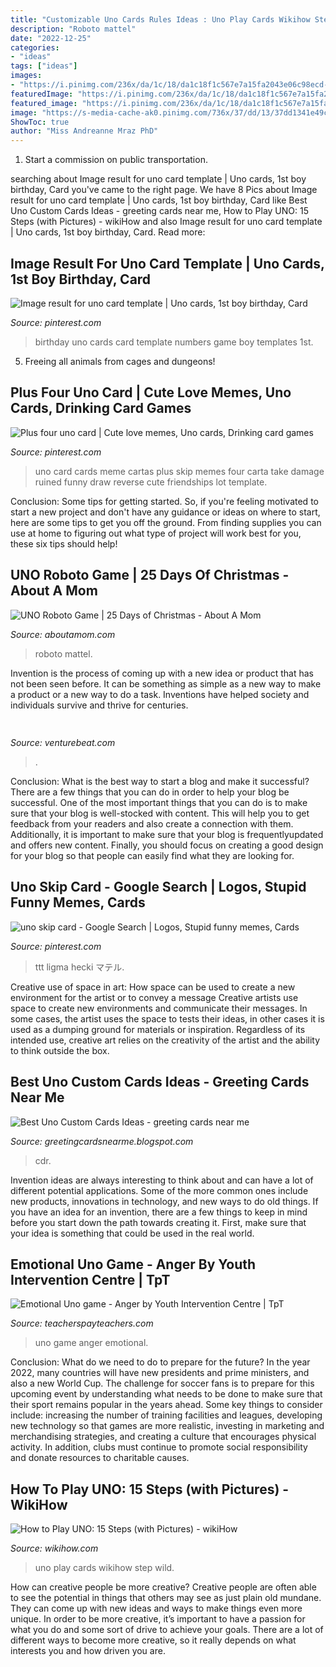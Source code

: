 ```yaml
---
title: "Customizable Uno Cards Rules Ideas : Uno Play Cards Wikihow Step Wild"
description: "Roboto mattel"
date: "2022-12-25"
categories:
- "ideas"
tags: ["ideas"]
images:
- "https://i.pinimg.com/236x/da/1c/18/da1c18f1c567e7a15fa2043e06c98ecd--uno-cards-expressions.jpg?nii=t"
featuredImage: "https://i.pinimg.com/236x/da/1c/18/da1c18f1c567e7a15fa2043e06c98ecd--uno-cards-expressions.jpg?nii=t"
featured_image: "https://i.pinimg.com/236x/da/1c/18/da1c18f1c567e7a15fa2043e06c98ecd--uno-cards-expressions.jpg?nii=t"
image: "https://s-media-cache-ak0.pinimg.com/736x/37/dd/13/37dd1341e49c277e86c7c8c2cfef78eb.jpg"
ShowToc: true
author: "Miss Andreanne Mraz PhD"
---
```



1) Start a commission on public transportation.

	

		
searching about Image result for uno card template | Uno cards, 1st boy birthday, Card you've came to the right page. We have 8 Pics about Image result for uno card template | Uno cards, 1st boy birthday, Card like Best Uno Custom Cards Ideas - greeting cards near me, How to Play UNO: 15 Steps (with Pictures) - wikiHow and also Image result for uno card template | Uno cards, 1st boy birthday, Card. Read more:
		
    
## Image Result For Uno Card Template | Uno Cards, 1st Boy Birthday, Card

<img loading=lazy src="https://i.pinimg.com/736x/f6/01/9f/f6019f8f44b14e5eb54659a18e418530.jpg" onerror="this.onerror=null;this.src='https://tse2.mm.bing.net/th?id=OIP.75aUemv9K17TwfdqKJczfAHaEM&amp;pid=15.1';" alt="Image result for uno card template | Uno cards, 1st boy birthday, Card">

_Source: pinterest.com_

>birthday uno cards card template numbers game boy templates 1st. 

	

5. Freeing all animals from cages and dungeons!

    
## Plus Four Uno Card | Cute Love Memes, Uno Cards, Drinking Card Games

<img loading=lazy src="https://i.pinimg.com/originals/29/90/0c/29900cfb54ca11193e4188b08e479e2e.jpg" onerror="this.onerror=null;this.src='https://tse1.mm.bing.net/th?id=OIP.ixmm130h45SL-n3u3Zp7cgAAAA&amp;pid=15.1';" alt="Plus four uno card | Cute love memes, Uno cards, Drinking card games">

_Source: pinterest.com_

>uno card cards meme cartas plus skip memes four carta take damage ruined funny draw reverse cute friendships lot template. 

	

Conclusion: Some tips for getting started.
So, if you're feeling motivated to start a new project and don't have any guidance or ideas on where to start, here are some tips to get you off the ground. From finding supplies you can use at home to figuring out what type of project will work best for you, these six tips should help!

    
## UNO Roboto Game | 25 Days Of Christmas - About A Mom

<img loading=lazy src="https://www.aboutamom.com/wp-content/uploads/2012/01/unoroboto4.jpg" onerror="this.onerror=null;this.src='https://tse4.mm.bing.net/th?id=OIP.M5KfUUScstIC-dBjh4bZCgAAAA&amp;pid=15.1';" alt="UNO Roboto Game | 25 Days of Christmas - About A Mom">

_Source: aboutamom.com_

>roboto mattel. 

	

Invention is the process of coming up with a new idea or product that has not been seen before. It can be something as simple as a new way to make a product or a new way to do a task. Inventions have helped society and individuals survive and thrive for centuries.

    
## 

<img loading=lazy src="https://venturebeat.com/wp-content/uploads/2019/10/microsoft-surface-event-surface-pro-x-4.jpg?w=800" onerror="this.onerror=null;this.src='https://tse4.mm.bing.net/th?id=OIP.FlC15jujXz0GCk1J3h4yKgHaDf&amp;pid=15.1';" alt="">

_Source: venturebeat.com_

>. 

	

Conclusion: What is the best way to start a blog and make it successful?
There are a few things that you can do in order to help your blog be successful. One of the most important things that you can do is to make sure that your blog is well-stocked with content. This will help you to get feedback from your readers and also create a connection with them. Additionally, it is important to make sure that your blog is frequentlyupdated and offers new content. Finally, you should focus on creating a good design for your blog so that people can easily find what they are looking for.

    
## Uno Skip Card - Google Search | Logos, Stupid Funny Memes, Cards

<img loading=lazy src="https://i.pinimg.com/236x/da/1c/18/da1c18f1c567e7a15fa2043e06c98ecd--uno-cards-expressions.jpg?nii=t" onerror="this.onerror=null;this.src='https://tse3.mm.bing.net/th?id=OIP.wbSdoxsUmWpWtdvL69XW_wHaLc&amp;pid=15.1';" alt="uno skip card - Google Search | Logos, Stupid funny memes, Cards">

_Source: pinterest.com_

>ttt ligma hecki マテル. 

	

Creative use of space in art: How space can be used to create a new environment for the artist or to convey a message
Creative artists use space to create new environments and communicate their messages. In some cases, the artist uses the space to tests their ideas, in other cases it is used as a dumping ground for materials or inspiration. Regardless of its intended use, creative art relies on the creativity of the artist and the ability to think outside the box.

    
## Best Uno Custom Cards Ideas - Greeting Cards Near Me

<img loading=lazy src="https://s-media-cache-ak0.pinimg.com/736x/37/dd/13/37dd1341e49c277e86c7c8c2cfef78eb.jpg" onerror="this.onerror=null;this.src='https://tse2.mm.bing.net/th?id=OIP.KJbyA2o86fyMtk-Slh298QHaKP&amp;pid=15.1';" alt="Best Uno Custom Cards Ideas - greeting cards near me">

_Source: greetingcardsnearme.blogspot.com_

>cdr. 

	

Invention ideas are always interesting to think about and can have a lot of different potential applications. Some of the more common ones include new products, innovations in technology, and new ways to do old things. If you have an idea for an invention, there are a few things to keep in mind before you start down the path towards creating it. First, make sure that your idea is something that could be used in the real world.

    
## Emotional Uno Game - Anger By Youth Intervention Centre | TpT

<img loading=lazy src="https://ecdn.teacherspayteachers.com/thumbitem/Emotional-Uno-game-Anger-4647268-1561702171/original-4647268-1.jpg" onerror="this.onerror=null;this.src='https://tse4.mm.bing.net/th?id=OIP.d02lWnnZfxIjxkM0dskjCAAAAA&amp;pid=15.1';" alt="Emotional Uno game - Anger by Youth Intervention Centre | TpT">

_Source: teacherspayteachers.com_

>uno game anger emotional. 

	

Conclusion: What do we need to do to prepare for the future?
In the year 2022, many countries will have new presidents and prime ministers, and also a new World Cup. The challenge for soccer fans is to prepare for this upcoming event by understanding what needs to be done to make sure that their sport remains popular in the years ahead. Some key things to consider include: increasing the number of training facilities and leagues, developing new technology so that games are more realistic, investing in marketing and merchandising strategies, and creating a culture that encourages physical activity. In addition, clubs must continue to promote social responsibility and donate resources to charitable causes.

    
## How To Play UNO: 15 Steps (with Pictures) - WikiHow

<img loading=lazy src="https://www.wikihow.com/images/5/58/Play-UNO-Step-15-Version-2.jpg" onerror="this.onerror=null;this.src='https://tse1.mm.bing.net/th?id=OIP.wp8lLQG6B30_k_X-gYAJkgHaEK&amp;pid=15.1';" alt="How to Play UNO: 15 Steps (with Pictures) - wikiHow">

_Source: wikihow.com_

>uno play cards wikihow step wild. 

	

How can creative people be more creative?
Creative people are often able to see the potential in things that others may see as just plain old mundane. They can come up with new ideas and ways to make things even more unique. In order to be more creative, it’s important to have a passion for what you do and some sort of drive to achieve your goals. There are a lot of different ways to become more creative, so it really depends on what interests you and how driven you are.

